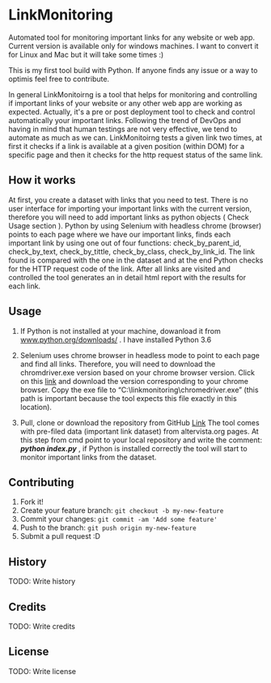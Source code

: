 # LinkMonitoring

Automated tool for monitoring important links for any website or web app.
Current version is available only for windows machines. I want to convert it for Linux and Mac but it will take some times :) 

This is my first tool build with Python. If anyone finds any issue or a way to optimis feel free to contribute. 

In general LinkMonitoirng is a tool that helps for monitoring and controlling if important links of your website or any other 
web app  are working as expected. Actually, it's a pre or post deployment tool to check and control automatically your important links. Following the trend of DevOps and having in mind that human testings are not very effective, we tend to automate as much as we can. LinkMonitoirng tests a given link two times, at first it checks if a link is available at a given position (within DOM) for a specific page and then it checks for the http request status of the same link. 

## How it works

At first, you create a dataset with links that you need to test. There is no user interface for importing your important links with the current version, therefore you will need to add important links as python objects ( Check Usage section ). Python by using Selenium with headless chrome (browser) points to each page where we have our important links, finds each important link by using one out of four functions: check_by_parent_id, check_by_text, check_by_tittle, check_by_class, check_by_link_id. The link found is compared with the one in the dataset and at the end Python checks for the HTTP request code of the link. After all links are visited and controlled the tool  generates an in detail html report with the results for each link.

## Usage

1. If Python is not installed at your machine, dowanload it from <a href="https://www.python.org/downloads/">www.python.org/downloads/</a> . I have installed Python 3.6

2. Selenium uses chrome browser in headless mode to point to each page and find all links. Therefore, you will need to download the chromdriver.exe version based on your chrome browser version. Click on this <a href="https://chromedriver.chromium.org/" target="_blank">link</a> and download the version corresponding to your chrome browser. Copy the exe file to “C:\linkmonitoring\chromedriver.exe” (this path is important because the tool expects this file exactly in this location).

3. Pull, clone or download the repository from GitHub <a href="https://github.com/Axheladini/Link-Monitoring" target="_blank">Link</a> The tool comes with pre-filed data (important link dataset) from altervista.org pages.
At this step from cmd point to your local repository and write the comment: <b><i>python index.py</i></b> , if Python is installed correctly 
the tool will start to monitor important links from the dataset. 

## Contributing

1. Fork it!
2. Create your feature branch: `git checkout -b my-new-feature`
3. Commit your changes: `git commit -am 'Add some feature'`
4. Push to the branch: `git push origin my-new-feature`
5. Submit a pull request :D

## History

TODO: Write history

## Credits

TODO: Write credits

## License

TODO: Write license